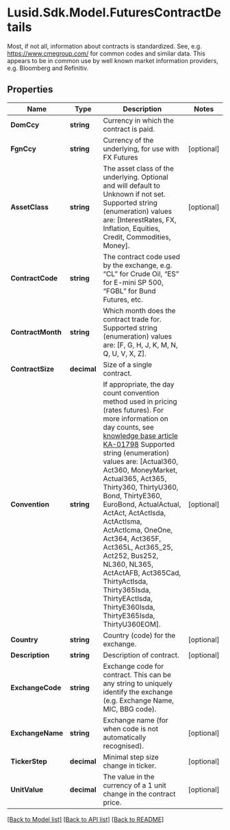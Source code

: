 # Lusid.Sdk.Model.FuturesContractDetails
Most, if not all, information about contracts is standardized. See, e.g. https://www.cmegroup.com/ for  common codes and similar data. This appears to be in common use by well known market information providers, e.g. Bloomberg and Refinitiv.

## Properties

Name | Type | Description | Notes
------------ | ------------- | ------------- | -------------
**DomCcy** | **string** | Currency in which the contract is paid. | 
**FgnCcy** | **string** | Currency of the underlying, for use with FX Futures | [optional] 
**AssetClass** | **string** | The asset class of the underlying. Optional and will default to Unknown if not set.    Supported string (enumeration) values are: [InterestRates, FX, Inflation, Equities, Credit, Commodities, Money]. | [optional] 
**ContractCode** | **string** | The contract code used by the exchange, e.g. “CL” for Crude Oil, “ES” for E-mini SP 500, “FGBL” for Bund Futures, etc. | 
**ContractMonth** | **string** | Which month does the contract trade for.    Supported string (enumeration) values are: [F, G, H, J, K, M, N, Q, U, V, X, Z]. | 
**ContractSize** | **decimal** | Size of a single contract. | 
**Convention** | **string** | If appropriate, the day count convention method used in pricing (rates futures).  For more information on day counts, see [knowledge base article KA-01798](https://support.lusid.com/knowledgebase/article/KA-01798)                Supported string (enumeration) values are: [Actual360, Act360, MoneyMarket, Actual365, Act365, Thirty360, ThirtyU360, Bond, ThirtyE360, EuroBond, ActualActual, ActAct, ActActIsda, ActActIsma, ActActIcma, OneOne, Act364, Act365F, Act365L, Act365_25, Act252, Bus252, NL360, NL365, ActActAFB, Act365Cad, ThirtyActIsda, Thirty365Isda, ThirtyEActIsda, ThirtyE360Isda, ThirtyE365Isda, ThirtyU360EOM]. | [optional] 
**Country** | **string** | Country (code) for the exchange. | [optional] 
**Description** | **string** | Description of contract. | [optional] 
**ExchangeCode** | **string** | Exchange code for contract. This can be any string to uniquely identify the exchange (e.g. Exchange Name, MIC, BBG code). | 
**ExchangeName** | **string** | Exchange name (for when code is not automatically recognised). | [optional] 
**TickerStep** | **decimal** | Minimal step size change in ticker. | [optional] 
**UnitValue** | **decimal** | The value in the currency of a 1 unit change in the contract price. | [optional] 

[[Back to Model list]](../README.md#documentation-for-models) [[Back to API list]](../README.md#documentation-for-api-endpoints) [[Back to README]](../README.md)

